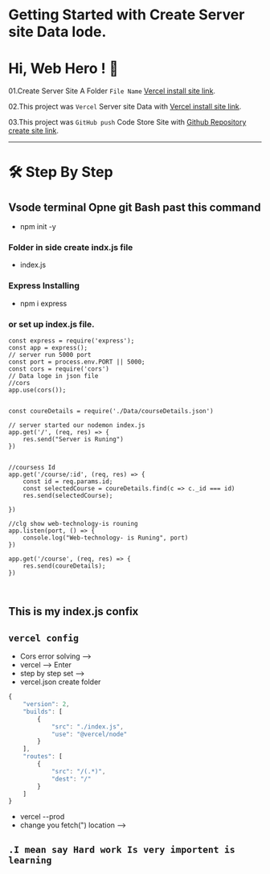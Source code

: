 # Getting Started with Create Server site Data lode.
# Hi, Web Hero ! 👋



01.Create Server Site A Folder `File Name`   [Vercel install site link](https://).

02.This project was `Vercel` Server site Data with [Vercel install site link](https://vercel.com/docs/cli).

03.This project was `GitHub push` Code Store Site  with [Github Repository create site link](https://github.com/).

---

# 🛠 Step By Step
## Vsode terminal Opne git Bash past this command
* npm init -y
### Folder in side create indx.js file
* index.js
### Express Installing
* npm i express
### or set up index.js file.
```Javscript
const express = require('express');
const app = express();
// server run 5000 port
const port = process.env.PORT || 5000;
const cors = require('cors')
// Data loge in json file
//cors
app.use(cors());


const coureDetails = require('./Data/courseDetails.json')

// server started our nodemon index.js
app.get('/', (req, res) => {
    res.send("Server is Runing")
})


//coursess Id 
app.get('/course/:id', (req, res) => {
    const id = req.params.id;
    const selectedCourse = coureDetails.find(c => c._id === id)
    res.send(selectedCourse);

})

//clg show web-technology-is rouning
app.listen(port, () => {
    console.log("Web-technology- is Runing", port)
})

app.get('/course', (req, res) => {
    res.send(coureDetails);
})



``` 
## This is my index.js confix

## `vercel config`
* Cors error solving -->
* vercel --> Enter
* step by step set -->
* vercel.json create folder
```Javascript
{
    "version": 2,
    "builds": [
        {
            "src": "./index.js",
            "use": "@vercel/node"
        }
    ],
    "routes": [
        {
            "src": "/(.*)",
            "dest": "/"
        }
    ]
}
```
* vercel --prod
* change you fetch(") location -->
## `.I mean say Hard work Is very importent is learning`

